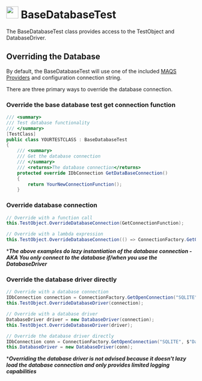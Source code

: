 # <img src="resources/maqslogo.ico" height="32" width="32"> BaseDatabaseTest
The BaseDatabaseTest class provides access to the TestObject and DatabaseDriver.


## Overriding the Database 
By default, the BaseDatabaseTest will use one of the included [MAQS Providers](MAQS_5/Database/DatabaseProviders.md) and configuration connection string. 

There are three primary ways to override the database connection.

### Override the base database test get connection function
```csharp
/// <summary>
/// Test database functionality
/// </summary>
[TestClass]
public class YOURTESTCLASS : BaseDatabaseTest
{
    /// <summary>
    /// Get the database connection
    /// </summary>
    /// <returns>The database connection</returns>
    protected override IDbConnection GetDataBaseConnection()
    {
        return YourNewConnectionFunction();
    }
```

### Override database connection
```csharp
// Override with a function call
this.TestObject.OverrideDatabaseConnection(GetConnectionFunction);

// Override with a lambda expression
this.TestObject.OverrideDatabaseConnection(() => ConnectionFactory.GetOpenConnection("SQLITE", $"Data Source={GetDByPath()}"));
```
*_**The above examples do lazy instantiation of the database connection - AKA You only connect to the database if/when you use the DatabaseDriver**_  

### Override the database driver directly
```csharp
// Override with a database connection
IDbConnection connection = ConnectionFactory.GetOpenConnection("SQLITE", $"Data Source={GetDByPath()}");
this.TestObject.OverrideDatabaseDriver(connection);

// Override with a database driver
DatabaseDriver driver = new DatabaseDriver(connection);
this.TestObject.OverrideDatabaseDriver(driver);

// Override the database driver directly
IDbConnection conn = ConnectionFactory.GetOpenConnection("SQLITE", $"Data Source={GetDByPath()}");
this.DatabaseDriver = new DatabaseDriver(conn);
```
*_**Overriding the database driver is not advised because it doesn't lazy load the database connection and only provides limited logging capabilities**_  
